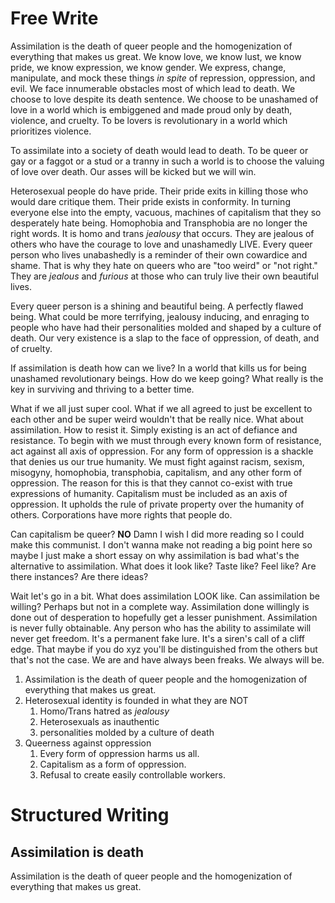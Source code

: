 
# Free Write
Assimilation is the death of queer people and the homogenization of everything that makes us great. We know love, we know lust, we know pride, we know expression, we know gender. We express, change, manipulate, and mock these things *in spite* of repression, oppression, and evil. We face innumerable obstacles most of which lead to death. We choose to love despite its death sentence. We choose to be unashamed of love in a world which is embiggened and made proud only by death, violence, and cruelty. To be lovers is revolutionary in a world which prioritizes violence.

To assimilate into a society of death would lead to death. To be queer or gay or a faggot or a stud or a tranny in such a world is to choose the valuing of love over death. Our asses will be kicked but we will win.

Heterosexual people do have pride. Their pride exits in killing those who would dare critique them. Their pride exists in conformity. In turning everyone else into the empty, vacuous, machines of capitalism that they so desperately hate being. Homophobia and Transphobia are no longer the right words. It is homo and trans *jealousy* that occurs. They are jealous of others who have the courage to love and unashamedly LIVE. Every queer person who lives unabashedly is a reminder of their own cowardice and shame. That is why they hate on queers who are "too weird" or "not right." They are *jealous* and *furious* at those who can truly live their own beautiful lives.

Every queer person is a shining and beautiful being. A perfectly flawed being. What could be more terrifying, jealousy inducing, and enraging to people who have had their personalities molded and shaped by a culture of death.
Our very existence is a slap to the face of oppression, of death, and of cruelty.

If assimilation is death how can we live? In a world that kills us for being unashamed revolutionary beings. How do we keep going? What really is the key in surviving and thriving to a better time.

What if we all just super cool. What if we all agreed to just be excellent to each other and be super weird wouldn't that be really nice. What about assimilation. How to resist it. Simply existing is an act of defiance and resistance. To begin with we must through every known form of resistance, act against all axis of oppression. For any form of oppression is a shackle that denies us our true humanity. We must fight against racism, sexism, misogyny, homophobia, transphobia, capitalism, and any other form of oppression. The reason for this is that they cannot co-exist with true expressions of humanity. Capitalism must be included as an axis of oppression. It upholds the rule of private property over the humanity of others. Corporations have more rights that people do.

Can capitalism be queer? **NO** Damn I wish I did more reading so I could make this communist. I don't wanna make not reading a big point here so maybe I just make a short essay on why assimilation is bad what's the alternative to assimilation. What does it look like? Taste like? Feel like? Are there instances? Are there ideas?

Wait let's go in a bit. What does assimilation LOOK like. Can assimilation be willing? Perhaps but not in a complete way. Assimilation done willingly is done out of desperation to hopefully get a lesser punishment. Assimilation is never fully obtainable. Any person who has the ability to assimilate will never get freedom. It's a permanent fake lure. It's a siren's call of a cliff edge. That maybe if you do xyz you'll be distinguished from the others but that's not the case. We are and have always been freaks. We always will be.

1. Assimilation is the death of queer people and the homogenization of everything that makes us great.
2. Heterosexual identity is founded in what they are NOT
     1. Homo/Trans hatred as *jealousy*
     2. Heterosexuals as inauthentic
     3. personalities molded by a culture of death
3. Queerness against oppression
     1. Every form of oppression harms us all.
     2. Capitalism as a form of oppression.
     3. Refusal to create easily controllable workers.



# Structured Writing
## Assimilation is death
Assimilation is the death of queer people and the homogenization of everything that makes us great.
